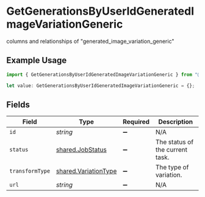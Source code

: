 # GetGenerationsByUserIdGeneratedImageVariationGeneric

columns and relationships of "generated_image_variation_generic"

## Example Usage

```typescript
import { GetGenerationsByUserIdGeneratedImageVariationGeneric } from "@leonardo-ai/sdk/sdk/models/operations";

let value: GetGenerationsByUserIdGeneratedImageVariationGeneric = {};
```

## Fields

| Field                                                               | Type                                                                | Required                                                            | Description                                                         |
| ------------------------------------------------------------------- | ------------------------------------------------------------------- | ------------------------------------------------------------------- | ------------------------------------------------------------------- |
| `id`                                                                | *string*                                                            | :heavy_minus_sign:                                                  | N/A                                                                 |
| `status`                                                            | [shared.JobStatus](../../../sdk/models/shared/jobstatus.md)         | :heavy_minus_sign:                                                  | The status of the current task.                                     |
| `transformType`                                                     | [shared.VariationType](../../../sdk/models/shared/variationtype.md) | :heavy_minus_sign:                                                  | The type of variation.                                              |
| `url`                                                               | *string*                                                            | :heavy_minus_sign:                                                  | N/A                                                                 |